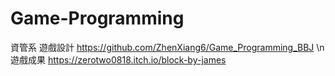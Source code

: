 # Game-Programming
資管系 遊戲設計 https://github.com/ZhenXiang6/Game_Programming_BBJ \n
遊戲成果 https://zerotwo0818.itch.io/block-by-james
